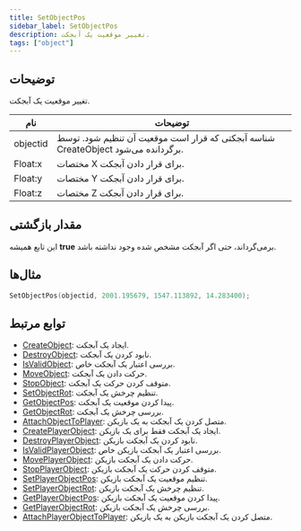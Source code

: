 ```yaml
---
title: SetObjectPos
sidebar_label: SetObjectPos
description: تغییر موقعیت یک آبجکت.
tags: ["object"]
---
```


## توضیحات

تغییر موقعیت یک آبجکت.

| نام      | توضیحات                                                                         |
| -------- | ------------------------------------------------------------------------------- |
| objectid | شناسه آبجکتی که قرار است موقعیت آن تنظیم شود. توسط CreateObject برگردانده می‌شود. |
| Float:x  | مختصات X برای قرار دادن آبجکت.                                                   |
| Float:y  | مختصات Y برای قرار دادن آبجکت.                                                   |
| Float:z  | مختصات Z برای قرار دادن آبجکت.                                                   |

## مقدار بازگشتی

این تابع همیشه **true** برمی‌گرداند، حتی اگر آبجکت مشخص شده وجود نداشته باشد.

## مثال‌ها

```c
SetObjectPos(objectid, 2001.195679, 1547.113892, 14.283400);
```

## توابع مرتبط

- [CreateObject](CreateObject): ایجاد یک آبجکت.
- [DestroyObject](DestroyObject): نابود کردن یک آبجکت.
- [IsValidObject](IsValidObject): بررسی اعتبار یک آبجکت خاص.
- [MoveObject](MoveObject): حرکت دادن یک آبجکت.
- [StopObject](StopObject): متوقف کردن حرکت یک آبجکت.
- [SetObjectRot](SetObjectRot): تنظیم چرخش یک آبجکت.
- [GetObjectPos](GetObjectPos): پیدا کردن موقعیت یک آبجکت.
- [GetObjectRot](GetObjectRot): بررسی چرخش یک آبجکت.
- [AttachObjectToPlayer](AttachObjectToPlayer): متصل کردن یک آبجکت به یک بازیکن.
- [CreatePlayerObject](CreatePlayerObject): ایجاد یک آبجکت فقط برای یک بازیکن.
- [DestroyPlayerObject](DestroyPlayerObject): نابود کردن یک آبجکت بازیکن.
- [IsValidPlayerObject](IsValidPlayerObject): بررسی اعتبار یک آبجکت بازیکن خاص.
- [MovePlayerObject](MovePlayerObject): حرکت دادن یک آبجکت بازیکن.
- [StopPlayerObject](StopPlayerObject): متوقف کردن حرکت یک آبجکت بازیکن.
- [SetPlayerObjectPos](SetPlayerObjectPos): تنظیم موقعیت یک آبجکت بازیکن.
- [SetPlayerObjectRot](SetPlayerObjectRot): تنظیم چرخش یک آبجکت بازیکن.
- [GetPlayerObjectPos](GetPlayerObjectPos): پیدا کردن موقعیت یک آبجکت بازیکن.
- [GetPlayerObjectRot](GetPlayerObjectRot): بررسی چرخش یک آبجکت بازیکن.
- [AttachPlayerObjectToPlayer](AttachPlayerObjectToPlayer): متصل کردن یک آبجکت بازیکن به یک بازیکن.